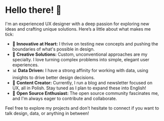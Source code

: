 # Hello there! 👋

I'm an experienced UX designer with a deep passion for exploring new ideas and crafting unique solutions. Here’s a little about what makes me tick:

- 🚀 **Innovative at Heart:** I thrive on testing new concepts and pushing the boundaries of what's possible in design.
- 🎨 **Creative Solutions:** Custom, unconventional approaches are my specialty. I love turning complex problems into simple, elegant user experiences.
- 📊 **Data Driven:** I have a strong affinity for working with data, using insights to drive better design decisions.
- 📝 **Content Creator:** Currently, I run a blog and newsletter focused on UX, all in Polish. Stay tuned as I plan to expand these into English!
- 🔗 **Open Source Enthusiast:** The open source community fascinates me, and I'm always eager to contribute and collaborate.

Feel free to explore my projects and don't hesitate to connect if you want to talk design, data, or anything in between!

